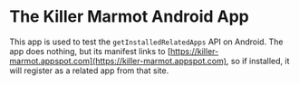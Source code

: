 # The Killer Marmot Android App

This app is used to test the `getInstalledRelatedApps` API on Android. The app
does nothing, but its manifest links to
[https://killer-marmot.appspot.com](https://killer-marmot.appspot.com), so if
installed, it will register as a related app from that site.
